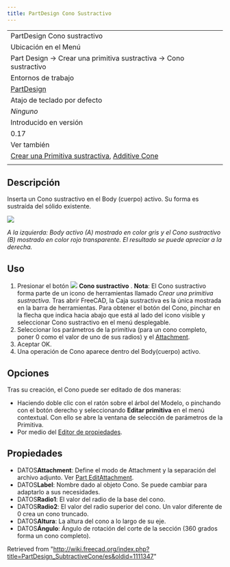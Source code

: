 ```yaml
---
title: PartDesign Cono Sustractivo
---
```

|  |
| --- |
| PartDesign Cono sustractivo |
| Ubicación en el Menú |
| Part Design → Crear una primitiva sustractiva → Cono sustractivo |
| Entornos de trabajo |
| [PartDesign](/PartDesign_Workbench/es "PartDesign Workbench/es") |
| Atajo de teclado por defecto |
| *Ninguno* |
| Introducido en versión |
| 0.17 |
| Ver también |
| [Crear una Primitiva sustractiva](/PartDesign_CompPrimitiveSubtractive/es "PartDesign CompPrimitiveSubtractive/es"), [Additive Cone](/PartDesign_AdditiveCone "PartDesign AdditiveCone") |
|  |

## Descripción

Inserta un Cono sustractivo en el Body (cuerpo) activo. Su forma es sustraída del sólido existente.

![](/images/PartDesign_SubtractiveCone_example.png)

*A la izquierda: Body activo (A) mostrado en color gris y el Cono sustractivo (B) mostrado en color rojo transparente. El resultado se puede apreciar a la derecha.*

## Uso

1. Presionar el botón ![](/images/PartDesign_SubtractiveCone.svg) **Cono sustractivo** . **Nota**: El Cono sustractivo forma parte de un icono de herramientas llamado *Crear una primitiva sustractiva*. Tras abrir FreeCAD, la Caja sustractiva es la única mostrada en la barra de herramientas. Para obtener el botón del Cono, pinchar en la flecha que indica hacia abajo que está al lado del icono visible y seleccionar Cono sustractivo en el menú desplegable.
2. Seleccionar los parámetros de la primitiva (para un cono completo, poner 0 como el valor de uno de sus radios) y el [Attachment](/Part_EditAttachment "Part EditAttachment").
3. Aceptar OK.
4. Una operación de Cono aparece dentro del Body(cuerpo) activo.

## Opciones

Tras su creación, el Cono puede ser editado de dos maneras:

* Haciendo doble clic con el ratón sobre el árbol del Modelo, o pinchando con el botón derecho y seleccionando **Editar primitiva** en el menú contextual. Con ello se abre la ventana de selección de parámetros de la Primitiva.
* Por medio del [Editor de propiedades](/Property_editor/es "Property editor/es").

## Propiedades

* DATOS**Attachment**: Define el modo de Attachment y la separación del archivo adjunto. Ver [Part EditAttachment](/Part_EditAttachment "Part EditAttachment").
* DATOS**Label**: Nombre dado al objeto Cono. Se puede cambiar para adaptarlo a sus necesidades.
* DATOS**Radio1**: El valor del radio de la base del cono.
* DATOS**Radio2**: El valor del radio superior del cono. Un valor diferente de 0 crea un cono truncado.
* DATOS**Altura**: La altura del cono a lo largo de su eje.
* DATOS**Ángulo**: Ángulo de rotación del corte de la sección (360 grados forma un cono completo).

Retrieved from "<http://wiki.freecad.org/index.php?title=PartDesign_SubtractiveCone/es&oldid=1111347>"